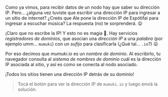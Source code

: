 Como ya vimos, para recibir datos de un nodo hay que saber su dirección IP. Pero... ¿alguna vez tuviste que escribir una dirección IP para ingresar a un sitio de internet? ¿Creés que Ale pone la dirección IP de Espótifai para ingresar a escuchar música? La respuesta (no) te sorprenderá. :stuck_out_tongue:

¡Claro que no escribe la IP! Y esto no es magia :crystal_ball:. Hay servicios _registradores de dominios_, que asocian una _dirección IP_ a una _palabra_ (por ejemplo umm… `mumuki`) con un _sufijo_ para clasificarla (¿Qué tal... `.io`?) :stuck_out_tongue:

Por eso decimos que _mumuki.io_ es un _nombre de dominio_. Al escribirlo, tu navegador consulta al _sistema de nombres de dominio_ cuál es la dirección IP asociada al sitio, y así es como se conecta al nodo asociado. 

¡Todos los sitios tienen una dirección IP detrás de su dominio!

> Tocá el botón para ver la dirección IP de `mumuki.io` y luego enviá la solución.
